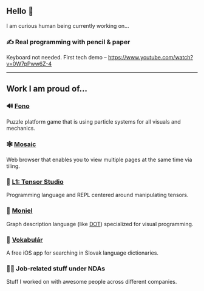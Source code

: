 ## Hello 👋

I am curious human being currently working on…

### ✍️ Real programming with pencil & paper 
Keyboard not needed. First tech demo – https://www.youtube.com/watch?v=0W7pPww6Z-4

---

## Work I am proud of…

### 🔊 [Fono](https://store.steampowered.com/app/1513670/Fono/)
Puzzle platform game that is using particle systems for all visuals and mechanics.

### 🕸 [Mosaic](https://github.com/mlajtos/mosaic)
Web browser that enables you to view multiple pages at the same time via tiling.

### 🎩 [L1: Tensor Studio](https://github.com/mlajtos/L1)
Programming language and REPL centered around manipulating tensors.

### 🔀 [Moniel](https://github.com/mlajtos/moniel)
Graph description language (like [DOT](https://en.wikipedia.org/wiki/DOT_(graph_description_language))) specialized for visual programming.

### 📖 [Vokabulár](https://apps.apple.com/sk/app/vokabulár/id1229735182)
A free iOS app for searching in Slovak language dictionaries.

### 🧑‍💻 Job-related stuff under NDAs
Stuff I worked on with awesome people across different companies.
